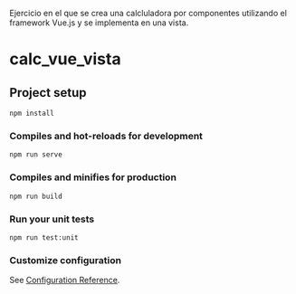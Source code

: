 Ejercicio en el que se crea una calcluladora por componentes utilizando el framework Vue.js y se implementa en una vista.


# calc_vue_vista

## Project setup
```
npm install
```

### Compiles and hot-reloads for development
```
npm run serve
```

### Compiles and minifies for production
```
npm run build
```

### Run your unit tests
```
npm run test:unit
```

### Customize configuration
See [Configuration Reference](https://cli.vuejs.org/config/).
